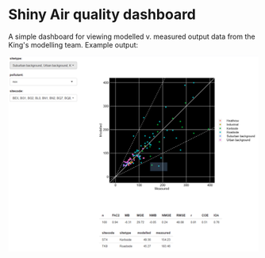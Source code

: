 # Shiny Air quality dashboard
A simple dashboard for viewing modelled v. measured output data from the King's modelling team. Example output:

![Example of dashboard output](dashboard_output.png)
